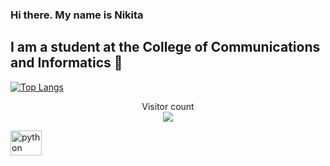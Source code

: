 ### Hi there. My name is Nikita
## I am a student at the College of Communications and Informatics  👋

[![Top Langs](https://github-readme-stats.vercel.app/api/top-langs/?username=aser161&layout=compact)](https://github.com/anuraghazra/github-readme-stats) 
 </p> 
  
 <!-- visitor count --> 
 <p align="center">  
   Visitor count<br> 
   <img src="https://profile-counter.glitch.me/chebupa/count.svg" /> 
 </p>
<a href="https://www.markdownguide.org/basic-syntax/" target="_blank" rel="noreferrer"> <img src="https://raw.githubusercontent.com/daniilshat/daniilshat/c74242689872258d4882fe938a6257c2da710353/icons/markdown-white.svg" alt="python" width="50" height="40"/> </a> 